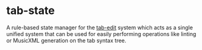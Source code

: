 # tab-state
A rule-based state manager for the [tab-edit](https://github.com/tab-edit/tab-edit) system which acts as a single unified system that can be used for easily performing operations like linting or MusicXML generation on the tab syntax tree.
